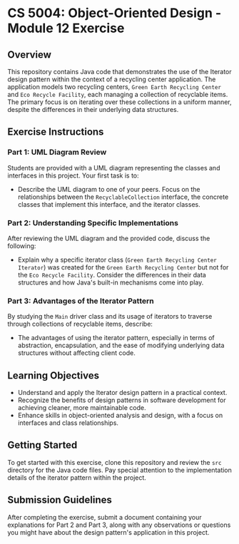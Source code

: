 # CS 5004: Object-Oriented Design - Module 12 Exercise

## Overview
This repository contains Java code that demonstrates the use of the Iterator design pattern within the context of a recycling center application. The application models two recycling centers, `Green Earth Recycling Center` and `Eco Recycle Facility`, each managing a collection of recyclable items. The primary focus is on iterating over these collections in a uniform manner, despite the differences in their underlying data structures.

## Exercise Instructions

### Part 1: UML Diagram Review
Students are provided with a UML diagram representing the classes and interfaces in this project. Your first task is to:
- Describe the UML diagram to one of your peers. Focus on the relationships between the `RecyclableCollection` interface, the concrete classes that implement this interface, and the iterator classes.

### Part 2: Understanding Specific Implementations
After reviewing the UML diagram and the provided code, discuss the following:
- Explain why a specific iterator class (`Green Earth Recycling Center Iterator`) was created for the `Green Earth Recycling Center` but not for the `Eco Recycle Facility`. Consider the differences in their data structures and how Java's built-in mechanisms come into play.

### Part 3: Advantages of the Iterator Pattern
By studying the `Main` driver class and its usage of iterators to traverse through collections of recyclable items, describe:
- The advantages of using the iterator pattern, especially in terms of abstraction, encapsulation, and the ease of modifying underlying data structures without affecting client code.

## Learning Objectives
- Understand and apply the Iterator design pattern in a practical context.
- Recognize the benefits of design patterns in software development for achieving cleaner, more maintainable code.
- Enhance skills in object-oriented analysis and design, with a focus on interfaces and class relationships.

## Getting Started
To get started with this exercise, clone this repository and review the `src` directory for the Java code files. Pay special attention to the implementation details of the iterator pattern within the project.

## Submission Guidelines
After completing the exercise, submit a document containing your explanations for Part 2 and Part 3, along with any observations or questions you might have about the design pattern's application in this project.
